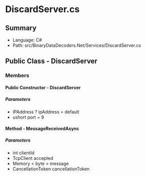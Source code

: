 ﻿# DiscardServer.cs

## Summary

* Language: C#
* Path: src/BinaryDataDecoders.Net/Services/DiscardServer.cs

## Public Class - DiscardServer

### Members

#### Public Constructor - DiscardServer

#####  Parameters

 - IPAddress ? ipAddress = default 
 - ushort port = 9 

#### Method - MessageReceivedAsync

#####  Parameters

 - int clientId 
 - TcpClient accepted 
 - Memory < byte > message 
 - CancellationToken cancellationToken 

